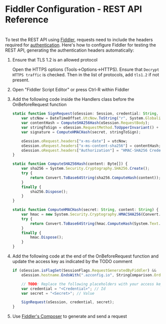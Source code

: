 ﻿# Fiddler Configuration - REST API Reference
#
To test the REST API using [Fiddler](https://www.telerik.com/fiddler), requests need to include the headers required for [authentication](../REST/authentication/hmac.md). Here's how to configure Fiddler for testing the REST API, generating the authentication headers automatically:

1. Ensure that TLS 1.2 is an allowed protocol

    Open the HTTPS options (Tools->Options->HTTPS). Ensure that `Decrypt HTTPS traffic` is checked.  Then in the list of protocols, add `tls1.2` if not present.

2. Open "Fiddler Script Editor" or press Ctrl-R within Fiddler

3. Add the following code inside the Handlers class before the OnBeforeRequest function

    ```js
    static function SignRequest(oSession: Session, credential: String, secret: String) {
        var utcNow = DateTimeOffset.UtcNow.ToString("r", System.Globalization.DateTimeFormatInfo.InvariantInfo);
        var contentHash = ComputeSHA256Hash(oSession.RequestBody);
        var stringToSign = oSession.RequestMethod.ToUpperInvariant() + "\n" + oSession.PathAndQuery + "\n" + utcNow +";" + oSession.hostname + ";" + contentHash;
        var signature = ComputeHMACHash(secret, stringToSign);
    
        oSession.oRequest.headers["x-ms-date"] = utcNow;
        oSession.oRequest.headers["x-ms-content-sha256"] = contentHash;
        oSession.oRequest.headers["Authorization"] = "HMAC-SHA256 Credential=" + credential + "&SignedHeaders=x-ms-date;host;x-ms-content-sha256&Signature=" + signature;
    }
    
    static function ComputeSHA256Hash(content: Byte[]) {
        var sha256 = System.Security.Cryptography.SHA256.Create();
        try {
            return Convert.ToBase64String(sha256.ComputeHash(content));
        }
        finally {
            sha256.Dispose();
        }
    }
    
    static function ComputeHMACHash(secret: String, content: String) {
        var hmac = new System.Security.Cryptography.HMACSHA256(Convert.FromBase64String(secret));
        try {
            return Convert.ToBase64String(hmac.ComputeHash(System.Text.Encoding.ASCII.GetBytes(content)));
        }
        finally {
            hmac.Dispose();
        }
    }
    ```

4. Add the following code at the end of the OnBeforeRequest function and update the access key as indicated by the TODO comment

    ```js
    if (oSession.isFlagSet(SessionFlags.RequestGeneratedByFiddler) &&
        oSession.hostname.EndsWith(".azconfig.io", StringComparison.OrdinalIgnoreCase)) {

        // TODO: Replace the following placeholders with your access key
        var credential = "<Credential>"; // Id
        var secret = "<Secret>"; // Value
    
        SignRequest(oSession, credential, secret);
    }
    ```

5. Use [Fiddler's Composer](https://docs.telerik.com/fiddler/Generate-Traffic/Tasks/CreateNewRequest) to generate and send a request
